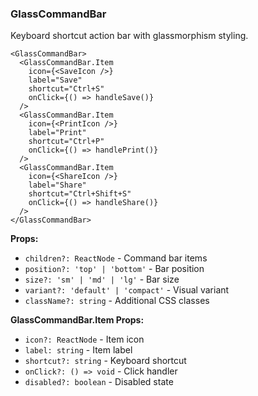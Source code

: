 ### GlassCommandBar

Keyboard shortcut action bar with glassmorphism styling.

```tsx
<GlassCommandBar>
  <GlassCommandBar.Item
    icon={<SaveIcon />}
    label="Save"
    shortcut="Ctrl+S"
    onClick={() => handleSave()}
  />
  <GlassCommandBar.Item
    icon={<PrintIcon />}
    label="Print"
    shortcut="Ctrl+P"
    onClick={() => handlePrint()}
  />
  <GlassCommandBar.Item
    icon={<ShareIcon />}
    label="Share"
    shortcut="Ctrl+Shift+S"
    onClick={() => handleShare()}
  />
</GlassCommandBar>
```

**Props:**
- `children?: ReactNode` - Command bar items
- `position?: 'top' | 'bottom'` - Bar position
- `size?: 'sm' | 'md' | 'lg'` - Bar size
- `variant?: 'default' | 'compact'` - Visual variant
- `className?: string` - Additional CSS classes

**GlassCommandBar.Item Props:**
- `icon?: ReactNode` - Item icon
- `label: string` - Item label
- `shortcut?: string` - Keyboard shortcut
- `onClick?: () => void` - Click handler
- `disabled?: boolean` - Disabled state

